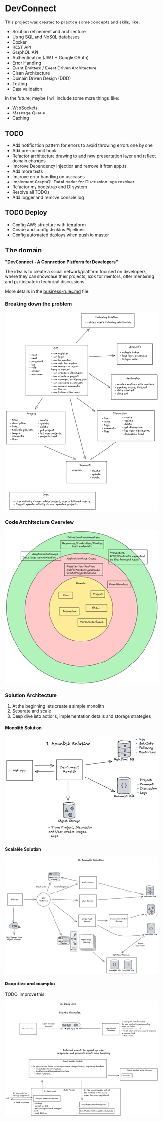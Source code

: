 # DevConnect

This project was created to practice some concepts and skills, like:

- Solution refinement and architecture
- Using SQL and NoSQL databases
- Docker
- REST API
- GraphQL API
- Authentication (JWT + Google OAuth)
- Error Handling
- Event Emitters / Event Driven Architecture
- Clean Architecture
- Domain Driven Design (DDD)
- Testing
- Data validation

In the future, maybe I will include some more things, like:

- WebSockets
- Message Queue
- Caching

## TODO

- Add notification pattern for errors to avoid throwing errors one by one
- Add pre-commit hook
- Refactor architecture drawing to add new presentation layer and reflect domain changes
- Improve Dependency Injection and remove it from app.ts
- Add more tests
- Improve error handling on usecases
- Implement GraphQL DataLoader for Discussion.tags resolver
- Refactor my bootstrap and DI system
- Resolve all TODOs
- Add logger and remove console.log

## TODO Deploy

- Config AWS structure with terraform
- Create and config Jenkins Pipelines
- Config automated deploys when push to master

## The domain

**"DevConnect - A Connection Platform for Developers"**

The idea is to create a social network/platform focused on developers, where they can showcase their projects, look for mentors, offer mentoring and participate in technical discussions.

More details in the [business-rules.md](./business-rules.md) file.

### Breaking down the problem

![](./architecture/problem-breakdown.excalidraw.png)

### Code Architecture Overview

![](./architecture/code-architecture-overview.excalidraw.png)

### Solution Architecture

1. At the beginning lets create a simple monolith
2. Separate and scale
3. Deep dive into actions, implementation details and storage strategies

#### Monolith Solution

![](./architecture/monolith-solution.excalidraw.png)

#### Scalable Solution

![](./architecture/scalable-solution.excalidraw.png)

#### Deep dive and examples

TODO: Improve this.

![](./architecture/deep-dive.excalidraw.png)

